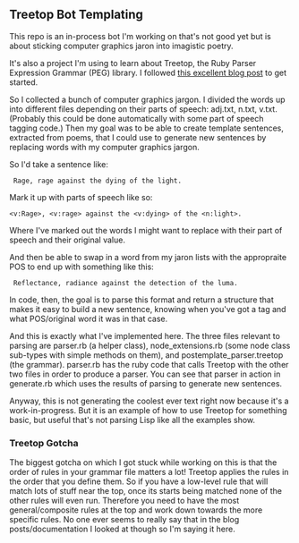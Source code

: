 ## Treetop Bot Templating

This repo is an in-process bot I'm working on that's not good yet but is about sticking computer graphics jaron into imagistic poetry.

It's also a project I'm using to learn about Treetop, the Ruby Parser Expression Grammar (PEG) library. I followed <a href="http://thingsaaronmade.com/blog/a-quick-intro-to-writing-a-parser-using-treetop.html">this excellent blog post</a> to get started.

So I collected a bunch of computer graphics jargon. I divided the words up into different files depending on their parts of speech: adj.txt, n.txt, v.txt. (Probably this could be done automatically with some part of speech tagging code.) Then my goal was to be able to create template sentences, extracted from poems, that I could use to generate new sentences by replacing words with my computer graphics jargon.

So I'd take a sentence like:

     Rage, rage against the dying of the light.

Mark it up with parts of speech like so:

    <v:Rage>, <v:rage> against the <v:dying> of the <n:light>.

Where I've marked out the words I might want to replace with their part of speech and their original value.

And then be able to swap in a word from my jaron lists with the appropraite POS to end up with something like this:

     Reflectance, radiance against the detection of the luma.

In code, then, the goal is to parse this format and return a structure that makes it easy to build a new sentence, knowing when you've got a tag and what POS/original word it was in that case.

And this is exactly what I've implemented here. The three files relevant to parsing are parser.rb (a helper class), node_extensions.rb (some node class sub-types with simple methods on them), and postemplate_parser.treetop (the grammar). parser.rb has the ruby code that calls Treetop with the other two files in order to produce a parser. You can see that parser in action in generate.rb which uses the results of parsing to generate new sentences.

Anyway, this is not generating the coolest ever text right now because it's a work-in-progress. But it is an example of how to use Treetop for something basic, but useful that's not parsing Lisp like all the examples show.

### Treetop Gotcha

The biggest gotcha on which I got stuck while working on this is that the order of rules in your grammar file matters a lot! Treetop applies the rules in the order that you define them. So if you have a low-level rule that will match lots of stuff near the top, once its starts being matched none of the other rules will even run. Therefore you need to have the most general/composite rules at the top and work down towards the more specific rules. No one ever seems to really say that in the blog posts/documentation I looked at though so I'm saying it here.

